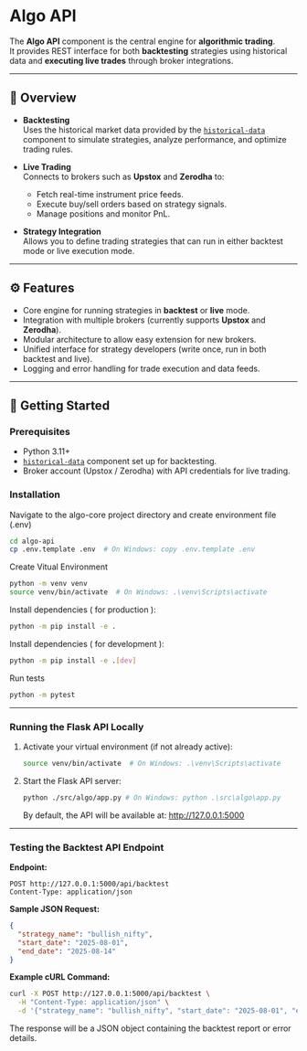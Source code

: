 # Algo API

The **Algo API** component is the central engine for **algorithmic trading**.  
It provides REST interface for both **backtesting** strategies using historical data and **executing live trades** through broker integrations.

---

## 📌 Overview

- **Backtesting**  
  Uses the historical market data provided by the [`historical-data`](../historical_data/README.md) component to simulate strategies, analyze performance, and optimize trading rules.

- **Live Trading**  
  Connects to brokers such as **Upstox** and **Zerodha** to:
  - Fetch real-time instrument price feeds.
  - Execute buy/sell orders based on strategy signals.
  - Manage positions and monitor PnL.

- **Strategy Integration**  
  Allows you to define trading strategies that can run in either backtest mode or live execution mode.

---

## ⚙️ Features

- Core engine for running strategies in **backtest** or **live** mode.
- Integration with multiple brokers (currently supports **Upstox** and **Zerodha**).
- Modular architecture to allow easy extension for new brokers.
- Unified interface for strategy developers (write once, run in both backtest and live).
- Logging and error handling for trade execution and data feeds.

---

## 🚀 Getting Started

### Prerequisites
- Python 3.11+  
- [`historical-data`](../historical_data/README.md) component set up for backtesting.  
- Broker account (Upstox / Zerodha) with API credentials for live trading.

### Installation

Navigate to the algo-core project directory and create environment file (.env)  

```bash
cd algo-api
cp .env.template .env  # On Windows: copy .env.template .env
```

Create Vitual Environment
```bash
python -m venv venv
source venv/bin/activate  # On Windows: .\venv\Scripts\activate
```

Install dependencies ( for production ):  

```bash
python -m pip install -e .   
```

Install dependencies ( for development ):  

```bash
python -m pip install -e .[dev]   
```

Run tests

```bash
python -m pytest
```


---

### Running the Flask API Locally

1. Activate your virtual environment (if not already active):

   ```bash
   source venv/bin/activate  # On Windows: .\venv\Scripts\activate
   ```

2. Start the Flask API server:

   ```bash
   python ./src/algo/app.py # On Windows: python .\src\algo\app.py
   ```
   By default, the API will be available at: http://127.0.0.1:5000

---

### Testing the Backtest API Endpoint

**Endpoint:**

```
POST http://127.0.0.1:5000/api/backtest
Content-Type: application/json
```

**Sample JSON Request:**

```json
{
  "strategy_name": "bullish_nifty",
  "start_date": "2025-08-01",
  "end_date": "2025-08-14"
}
```

**Example cURL Command:**

```bash
curl -X POST http://127.0.0.1:5000/api/backtest \
  -H "Content-Type: application/json" \
  -d '{"strategy_name": "bullish_nifty", "start_date": "2025-08-01", "end_date": "2025-08-14"}'
```

The response will be a JSON object containing the backtest report or error details.
